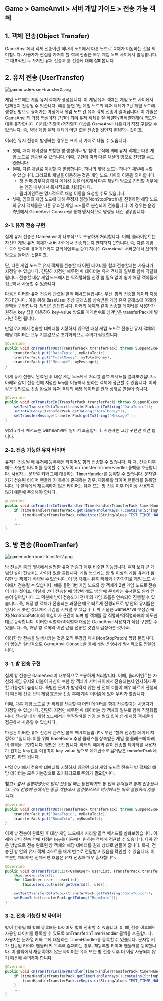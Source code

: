 ## Game > GameAnvil > 서버 개발 가이드 > 전송 가능 객체



## 1. 객체 전송(Object Transfer)

GameAnvil에서 객체 전송이란 하나의 노드에서 다른 노드로 객체가 이동하는 것을 의미합니다. 사용자가 관심을 가져야 할 객체 전송은 모두 게임 노드 사이에서 발생합니다. 그 대표적인 두 가지인 유저 전송과 룸 전송에 대해 살펴봅니다.



## 2. 유저 전송 (UserTransfer)

![gamenode-user-transfer2.png](https://static.toastoven.net/prod_gameanvil/images/gamenode-user-transfer2.png)

게임 노드에는 게임 유저 객체가 생성됩니다. 이 게임 유저 객체는 게임 노드 사이에서 언제든지 전송될 수 있습니다. 예를 들면 1번 게임 노드의 유저 객체가 2번 게임 노드에 생성된 방으로 들어가는 과정에서 게임 노드 간 유저 객체 전송이 일어납니다. 이 기술은 GameAnvil의 가장 핵심이자 근간이 되며 유저 객체를 잘 직렬화/역직렬화해야 의도한 대로 동작합니다. 이러한 직렬화/역직렬화 대상은 GameAnvil 사용자가 직접 구현할 수 있습니다. 즉, 해당 게임 유저 객체의 어떤 값을 전송할 것인지 결정하는 것이죠.

이러한 유저 전송이 발생하는 경우는 크게 세 가지로 나눌 수 있습니다.

- 첫째, 매치 메이킹을 포함한 방 생성이나 방 참여 로직에 의해 유저 객체는 다른 게임 노드로 전송될 수 있습니다. 이때, 구현에 따라 다른 채널의 방으로 진입할 수도 있습니다.
- 둘째, 다른 채널로 이동할 때 발생합니다. 하나의 게임 노드는 하나의 채널에 속할 수 있습니다. 그러므로 채널을 이동하는 것은 게임 노드 사이의 이동을 의미합니다.
  - 첫 번째 경우처럼 매치 메이킹 등을 이용해서 다른 채널의 방으로 진입할 경우에는 엔진 내부에서 묵시적으로 처리합니다.
  - 클라이언트는 명시적으로 채널 이동을 요청할 수도 있습니다.
- 셋째, 임의의 게임 노드에 대해 무정지 점검(NonStopPatch)을 진행하면 해당 노드의 유저 객체들은 다른 유효한 게임 노드들로 분산되어 전송됩니다. 이 경우는 운영 측면에서 GameAnvil Console을 통해 명시적으로 명령을 내린 경우입니다.



### 2-1. 유저 전송 구현

실제 유저 전송은 GameAnvil이 내부적으로 조용하게 처리합니다. 이때, 클라이언트는 자신의 게임 유저 객체가 서버 사이에서 전송되는지 인지하지 못합니다. 즉, 다른 게임 노드의 방으로 들어가더라도 클라이언트는 단지 하나의 GameAnvil 서버군에서 임의의 방으로 들어간 것뿐이죠.

단, 다른 게임 노드로 유저 객체를 전송할 때 어떤 데이터를 함께 전송할지는 사용자가 지정할 수 있습니다. 간단히 지정만 해두면 이 데이터는 유저 객체의 일부로 함께 직렬화됩니다. 전송할 대상 게임 노드에서는 역직렬화를 신경 쓸 필요 없이 쉽게 해당 객체들에 접근해서 사용할 수 있습니다.

다음은 이러한 유저 전송에 관련된 콜백 메서드들입니다. 우선 '함께 전송할 데이터 지정하기'입니다. 이를 위해 BaseUser 추상 클래스를 상속받은 게임 유저 클래스에 아래의 콜백을 구현합니다. 방법은 간단합니다. 아래의 예제와 같이 전송할 데이터를 사용자가 원하는 key 값을 이용하여 key-value 쌍으로 매개변수로 넘겨받은 transferPack에 넣기만 하면 됩니다.

만일 여기에서 전송할 데이터를 지정하지 않으면 대상 게임 노드로 전송된 유저 객체의 해당 데이터는 모두 기본값으로 초기화되므로 주의가 필요합니다.

```java
@Override
public void onTransferOut(TransferPack transferPack) throws SuspendExecution {
    transferPack.put("DataTopic", myDataTopic);
    transferPack.put("TotalMoney", myTotalMoney);
    transferPack.put("Message", myMessage);
}
```

이제 유저 전송이 완료된 후 대상 게임 노드에서 처리할 콜백 메서드를 살펴보겠습니다. 아래와 같이 전송 전에 지정한 key를 이용해서 원하는 객체에 접근할 수 있습니다. 이와 같은 방법으로 전송 완료된 유저 객체의 해당 데이터를 원래 상태로 만들어 줍니다.

```java
@Override
public void onTransferIn(TransferPack transferPack) throws SuspendExecution {
    setTestTransferDataTopic(transferPack.getToString("DataTopic"));
    setTotalMoney(transferPack.getToLong("TotalMoney"));
    setTransferMessage(transferPack.getToString("Message"));
}
```

위의 2가지 메서드는 GameAnvil이 알아서 호출합니다. 사용자는 그냥 구현만 하면 됩니다.



### 2-2. 전송 가능한 유저 타이머

유저가 전송될 때 유저에 등록해둔 타이머도 함께 전송할 수 있습니다. 이 때, 전송 이후에도 사용할 타이머를 등록할 수 있도록 onTransferInTimerHandler 콜백을 호출합니다. 사용자는 문자열 키와 그에 대응하는 TimerHandler를 등록할 수 있습니다. 문자열 키가 전송된 타이머 핸들러 키 목록에 존재하는 경우, 재등록할 타이머 핸들러를 등록합니다. 이 콜백에서 재등록하지 않은 타이머는 유저 또는 방 전송 이후 더 이상 사용되지 않기 떄문에 주의해야 합니다.

```java
@Override
public void onTransferInTimerHandler(TimerHandlerTransferPack timerHandlerTransferPack) {
    if (timerHandlerTransferPack.getTimerHandlerKeys().contains(StringValues.TEST_TIMER_HANDLER)){
        timerHandlerTransferPack.reRegister(StringValues.TEST_TIMER_HANDLER, testTimerHandler());
    }
    ...
}
```

## 3. 방 전송 (RoomTranfer)

![gamenode-room-transfer2.png](https://static.toastoven.net/prod_gameanvil/images/gamenode-room-transfer2.png)

방 전송은 중급 개념에서 설명한 유저 전송과 매우 비슷한 기능입니다. 유저 보다 큰 개념인 방이 전송되는 차이가 있을 뿐입니다. 게임 노드에는 한 명 이상의 게임 유저가 참여한 방 객체가 생성될 수 있습니다. 이 방 객체는 유저 객체와 마찬가지로 게임 노드 사이에서 전송될 수 있습니다. 예를 들면 1번 게임 노드의 방 객체가 2번 게임 노드로 전송이 되는 것이죠. 이렇게 방이 전송될 때 당연하게도 방 안에 존재하는 유저들도 함께 전송이 일어납니다. 그 덕분에 방이 전송되기 전/후의 게임 흐름은 연속되어 진행될 수 있습니다. 즉, 해당 방 객체가 전송되는 과정은 매우 빠르게 진행되므로 방 안의 유저들은 인지하지 못한 상태에서 게임을 지속할 수 있습니다.  이 기술은 GameAnvil 무점검 패치(NonStopPatch)의 핵심이자 근간이 되며 방 객체를 잘 직렬화/역직렬화해야 의도한대로 동작합니다. 이러한 직렬화/역직렬화 대상은 GameAnvil 사용자가 직접 구현할 수 있습니다. 즉, 해당 방 객체의 어떤 값을 전송할 것인지 결정하는 것이죠.

이러한 방 전송을 발생시키는 것은 오직 무점검 패치(NonStopPatch) 명령 뿐입니다. 이 명령은 일반적으로 GameAnvil Console을 통해 게임 운영자가 명시적으로 전달합니다.



### 3-1. 방 전송 구현

실제 방 전송은 GameAnvil이 내부적으로 조용하게 처리합니다. 이때, 클라이언트는 자신의 게임 유저와 더불어 자신이 속한 방 객체가 서버 사이에서 전송되는지 인지하지 못할 가능성이 높습니다. 특별한 문제가 발생하지 않는 한 전체 흐름이 매우 빠르게 진행되기 때문에 전송 전의 게임 흐름을 전송 후에 계속 이어감에 있어 무리가 없습니다.

이때, 다른 게임 노드로 방 객체를 전송할 때 어떤 데이터를 함께 전송할지는 사용자가 지정할 수 있습니다. 간단히 지정만 해두면 이 데이터는 방 객체의 일부로 함께 직렬화됩니다. 전송할 대상 게임 노드에서는 역직렬화를 신경 쓸 필요 없이 쉽게 해당 객체들에 접근해서 사용할 수 있습니다.

다음은 이러한 유저 전송에 관련된 콜백 메서드들입니다. 우선 "함께 전송할 데이터 지정하기"입니다. 이를 위해 BaseRoom 추상 클래스를 상속받은 게임 룸 클래스에 아래의 콜백을 구현합니다. 방법은 간단합니다. 아래의 예제와 같이 전송할 데이터를 사용자가 원하는 key값을 이용하여 key-value 쌍으로 매개변수로 넘겨받은 transferPack에 넣기만 하면 됩니다.

만일 여기에서 전송할 데이터를 지정하지 않으면 대상 게임 노드로 전송된 방 객체의 해당 데이터는 모두 기본값으로 초기화되므로 주의가 필요합니다.

**참고**> *앞서 설명하였듯이 방이 전송될 때는 당연하게도 방 안의 유저들이 함께 전송됩니다. 유저 전송에 관해서는 중급 개념에서 설명했으므로 여기에서는 따로 설명하지 않습니다.*

```java
@Override
public void onTransferOut(TransferPack transferPack) throws SuspendExecution {
    transferPack.put("DataTopic", myDataTopic);
    transferPack.put("RoomInfo", myRoomInfo);
}
```

이제 방 전송이 완료된 후 대상 게임 노드에서 처리할 콜백 메서드를 살펴보겠습니다. 아래와 같이 전송 전에 지정한 key를 이용해서 원하는 객체에 접근할 수 있습니다. 이와 같은 방법으로 전송 완료된 방 객체의 해당 데이터를 원래 상태로 만들어 줍니다. 특히, 전송된 방 안의 유저 객체 리스트를 매개 변수로 전달받고 있음을 확인할 수 있습니다. 이 부분만 제외하면 전체적인 흐름은 유저 전송과 매우 흡사합니다.

```java
@Override
public void onTransferIn(List<GameUser> userList, TransferPack transferPack) throws SuspendExecution {
    this.users.clear();
    for (GameUser user : userList)
        this.users.put(user.getUserId(), user);

    setTestTransferDataTopic(transferPack.getToString("DataTopic"));
    setRoomInfo(transferPack.getToLong("RoomInfo"));
}
```

### 3-2. 전송 가능한 방 타이머

방이 전송될 때 방에 등록해둔 타이머도 함께 전송할 수 있습니다. 이 때, 전송 이후에도 사용할 타이머를 등록할 수 있도록 onTransferInTimerHandler 콜백을 호출합니다. 사용자는 문자열 키와 그에 대응하는 TimerHandler를 등록할 수 있습니다. 문자열 키가 전송된 타이머 핸들러 키 목록에 존재하는 경우, 재등록할 타이머 핸들러를 등록합니다. 이 콜백에서 재등록하지 않은 타이머는 유저 또는 방 전송 이후 더 이상 사용되지 않기 떄문에 주의해야 합니다.

```java
@Override
public void onTransferInTimerHandler(TimerHandlerTransferPack timerHandlerTransferPack) {
    if (timerHandlerTransferPack.getTimerHandlerKeys().contains(StringValues.TEST_TIMER_HANDLER)){
        timerHandlerTransferPack.reRegister(StringValues.TEST_TIMER_HANDLER, testTimerHandler());
    }
    ...
}
```
